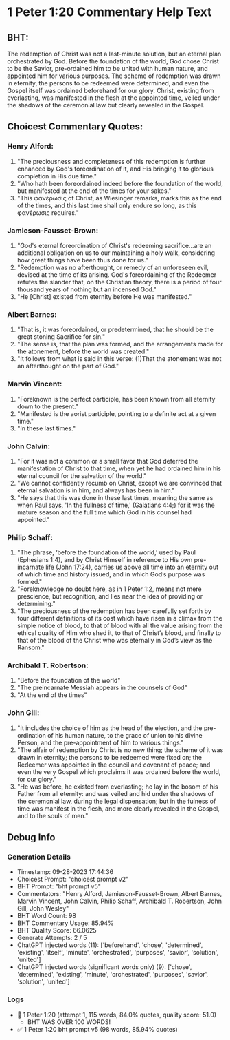 # 1 Peter 1:20 Commentary Help Text

## BHT:
The redemption of Christ was not a last-minute solution, but an eternal plan orchestrated by God. Before the foundation of the world, God chose Christ to be the Savior, pre-ordained him to be united with human nature, and appointed him for various purposes. The scheme of redemption was drawn in eternity, the persons to be redeemed were determined, and even the Gospel itself was ordained beforehand for our glory. Christ, existing from everlasting, was manifested in the flesh at the appointed time, veiled under the shadows of the ceremonial law but clearly revealed in the Gospel.

## Choicest Commentary Quotes:
### Henry Alford:
1. "The preciousness and completeness of this redemption is further enhanced by God's foreordination of it, and His bringing it to glorious completion in His due time."
2. "Who hath been foreordained indeed before the foundation of the world, but manifested at the end of the times for your sakes."
3. "This φανέρωσις of Christ, as Wiesinger remarks, marks this as the end of the times, and this last time shall only endure so long, as this φανέρωσις requires."

### Jamieson-Fausset-Brown:
1. "God's eternal foreordination of Christ's redeeming sacrifice...are an additional obligation on us to our maintaining a holy walk, considering how great things have been thus done for us."
2. "Redemption was no afterthought, or remedy of an unforeseen evil, devised at the time of its arising. God's foreordaining of the Redeemer refutes the slander that, on the Christian theory, there is a period of four thousand years of nothing but an incensed God."
3. "He [Christ] existed from eternity before He was manifested."

### Albert Barnes:
1. "That is, it was foreordained, or predetermined, that he should be the great stoning Sacrifice for sin."
2. "The sense is, that the plan was formed, and the arrangements made for the atonement, before the world was created."
3. "It follows from what is said in this verse: (1)That the atonement was not an afterthought on the part of God."

### Marvin Vincent:
1. "Foreknown is the perfect participle, has been known from all eternity down to the present."
2. "Manifested is the aorist participle, pointing to a definite act at a given time."
3. "In these last times."

### John Calvin:
1. "For it was not a common or a small favor that God deferred the manifestation of Christ to that time, when yet he had ordained him in his eternal council for the salvation of the world."
2. "We cannot confidently recumb on Christ, except we are convinced that eternal salvation is in him, and always has been in him."
3. "He says that this was done in these last times, meaning the same as when Paul says, 'In the fullness of time,' (Galatians 4:4;) for it was the mature season and the full time which God in his counsel had appointed."

### Philip Schaff:
1. "The phrase, ‘before the foundation of the world,’ used by Paul (Ephesians 1:4), and by Christ Himself in reference to His own pre-incarnate life (John 17:24), carries us above all time into an eternity out of which time and history issued, and in which God’s purpose was formed."
2. "Foreknowledge no doubt here, as in 1 Peter 1:2, means not mere prescience, but recognition, and lies near the idea of providing or determining."
3. "The preciousness of the redemption has been carefully set forth by four different definitions of its cost which have risen in a climax from the simple notice of blood, to that of blood with all the value arising from the ethical quality of Him who shed it, to that of Christ’s blood, and finally to that of the blood of the Christ who was eternally in God’s view as the Ransom."

### Archibald T. Robertson:
1. "Before the foundation of the world"
2. "The preincarnate Messiah appears in the counsels of God"
3. "At the end of the times"

### John Gill:
1. "It includes the choice of him as the head of the election, and the pre-ordination of his human nature, to the grace of union to his divine Person, and the pre-appointment of him to various things."
2. "The affair of redemption by Christ is no new thing; the scheme of it was drawn in eternity; the persons to be redeemed were fixed on; the Redeemer was appointed in the council and covenant of peace; and even the very Gospel which proclaims it was ordained before the world, for our glory."
3. "He was before, he existed from everlasting; he lay in the bosom of his Father from all eternity: and was veiled and hid under the shadows of the ceremonial law, during the legal dispensation; but in the fulness of time was manifest in the flesh, and more clearly revealed in the Gospel, and to the souls of men."


## Debug Info
### Generation Details
- Timestamp: 09-28-2023 17:44:36
- Choicest Prompt: "choicest prompt v2"
- BHT Prompt: "bht prompt v5"
- Commentators: "Henry Alford, Jamieson-Fausset-Brown, Albert Barnes, Marvin Vincent, John Calvin, Philip Schaff, Archibald T. Robertson, John Gill, John Wesley"
- BHT Word Count: 98
- BHT Commentary Usage: 85.94%
- BHT Quality Score: 66.0625
- Generate Attempts: 2 / 5
- ChatGPT injected words (11):
	['beforehand', 'chose', 'determined', 'existing', 'itself', 'minute', 'orchestrated', 'purposes', 'savior', 'solution', 'united']
- ChatGPT injected words (significant words only) (9):
	['chose', 'determined', 'existing', 'minute', 'orchestrated', 'purposes', 'savior', 'solution', 'united']

### Logs
- 🔄 1 Peter 1:20 (attempt 1, 115 words, 84.0% quotes, quality score: 51.0) 
	- BHT WAS OVER 100 WORDS!
- ✅ 1 Peter 1:20 bht prompt v5 (98 words, 85.94% quotes)